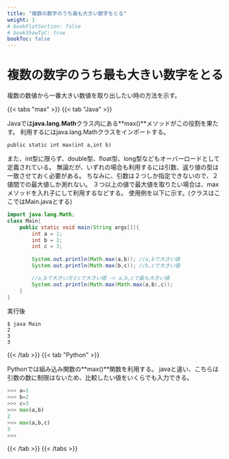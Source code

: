 ```yaml
---
title: "複数の数字のうち最も大きい数字をとる"
weight: 1
# bookFlatSection: false
# bookShowToC: true
bookToc: false
---
```


# 複数の数字のうち最も大きい数字をとる

複数の数値から一番大きい数値を取り出したい時の方法を示す。

{{< tabs "max" >}}
{{< tab "Java" >}}

Javaでは**java.lang.Math**クラス内にある**max()**メソッドがこの役割を果たす。
利用するにはjava.lang.Mathクラスをインポートする。

`public static int max(int a,int b)`

また、int型に限らず、double型、float型、long型などもオーバーロードとして定義されている。
無論だが、いずれの場合も利用するには引数、返り値の型は一致させておく必要がある。
ちなみに、引数は２つしか指定できないので、２値間での最大値しか測れない。
３つ以上の値で最大値を取りたい場合は、maxメソッドを入れ子にして利用するなどする。
使用例を以下に示す。(クラスはここではMain.javaとする)

```java
import java.lang.Math;
class Main{
	public static void main(String args[]){
		int a = 1;
		int b = 2;
		int c = 3;
		
		System.out.println(Math.max(a,b)); //a,bで大きい値
		System.out.println(Math.max(b,c)); //b,cで大きい値

        //a,bで大きい方とcで大きい値 -> a,b,cで最も大きい値
		System.out.println(Math.max(Math.max(a,b),c));
	}
}
```

実行後

```
$ java Main
2
3
3
```

{{< /tab >}}
{{< tab "Python" >}}

Pythonでは組み込み関数の**max()**関数を利用する。
javaと違い、こちらは引数の数に制限はないため、比較したい値をいくらでも入力できる。

```python
>>> a=1
>>> b=2
>>> c=3
>>> max(a,b)
2
>>> max(a,b,c)
3
>>> 
```

{{< /tab >}}
{{< /tabs >}}

